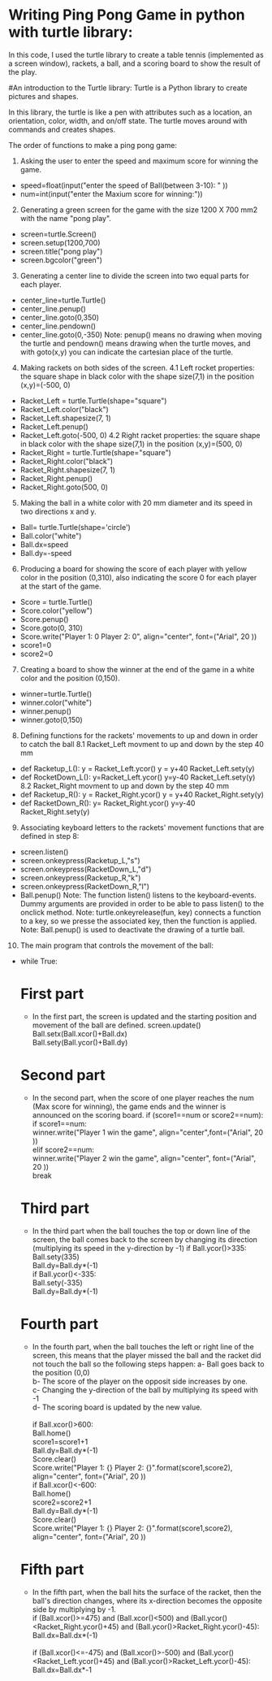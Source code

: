 # Writing Ping Pong Game in python with turtle library:
In this code, I used the turtle library to create a table tennis (implemented as a screen window), rackets, a ball, and a scoring board to show the result of the play.

#An introduction to the Turtle library:
Turtle is a Python library to create pictures and shapes.
<!-- The onscreen pen that you use for drawing is called the turtle, this is what gives the library its name.-->
In this library, the turtle is like a pen with attributes such as a location, an orientation, color, width, and on/off state.
The turtle moves around with commands and creates shapes.
<!--In computer graphics, turtle graphics are vector graphics using a relative cursor upon a Cartesian plane. Turtle graphics is a feature of the Logo programming language. -->
The order of functions to make a ping pong game:
<br />
1. Asking the user to enter the speed and maximum score for winning the game.
* speed=float(input("enter the speed of Ball(between 3-10): " ))
* num=int(input("enter the Maxium score for winning:"))<br />
2. Generating a green screen for the game with the size 1200 X 700 mm2 with the name "pong play".
* screen=turtle.Screen()
* screen.setup(1200,700)
* screen.title("pong play")
* screen.bgcolor("green")<br />
3. Generating a center line to divide the screen into two equal parts for each player.
* center_line=turtle.Turtle()
* center_line.penup()
* center_line.goto(0,350)
* center_line.pendown()
* center_line.goto(0,-350)
Note: penup() means no drawing when moving the turtle and pendown() means drawing when the turtle moves, and with goto(x,y) you can indicate the cartesian place of the turtle. <br />
4. Making rackets on both sides of the screen.
4.1 Left rocket properties: the square shape in black color with the shape size(7,1) in the position (x,y)=(-500, 0)
* Racket_Left = turtle.Turtle(shape="square")
* Racket_Left.color("black")
* Racket_Left.shapesize(7, 1)
* Racket_Left.penup()
* Racket_Left.goto(-500, 0)
4.2 Right racket properties: the square shape in black color with the shape size(7,1) in the position (x,y)=(500, 0)
* Racket_Right = turtle.Turtle(shape="square")
* Racket_Right.color("black")
* Racket_Right.shapesize(7, 1)
* Racket_Right.penup()
* Racket_Right.goto(500, 0)<br />
5. Making the ball in a white color with 20 mm diameter and its speed in two directions x and y.
* Ball= turtle.Turtle(shape='circle')
* Ball.color("white")
* Ball.dx=speed
* Ball.dy=-speed
6. Producing a board for showing the score of each player with yellow color in the position (0,310), also indicating the score 0 for each player at the start of the game.
* Score = turtle.Turtle()
* Score.color("yellow")
* Score.penup()
* Score.goto(0, 310)
* Score.write("Player 1: 0   Player 2: 0", align="center", font=("Arial", 20 ))
* score1=0
* score2=0 <br />
7. Creating a board to show the winner at the end of the game in a white color and the position (0,150).
* winner=turtle.Turtle()
* winner.color("white")
* winner.penup()
* winner.goto(0,150)
8. Defining functions for the rackets' movements to up and down in order to catch the ball
8.1 Racket_Left movment to up and down by the step 40 mm
* def Racketup_L():
    y = Racket_Left.ycor()
    y = y+40
    Racket_Left.sety(y)
* def RocketDown_L():
    y=Racket_Left.ycor()
    y=y-40
    Racket_Left.sety(y)
8.2 Racket_Right movment to up and down by the step 40 mm
* def Racketup_R():
    y = Racket_Right.ycor()
    y = y+40
    Racket_Right.sety(y)
* def RacketDown_R():
    y= Racket_Right.ycor()
    y=y-40
    Racket_Right.sety(y)
9. Associating keyboard letters to the rackets' movement functions that are defined in step 8:
* screen.listen()
* screen.onkeypress(Racketup_L,"s")
* screen.onkeypress(RacketDown_L,"d")
* screen.onkeypress(Racketup_R,"k")
* screen.onkeypress(RacketDown_R,"l")
* Ball.penup()
Note: The function listen() listens to the keyboard-events. Dummy arguments are provided in order to be able to pass listen() to the onclick method.
Note: turtle.onkeyrelease(fun, key) connects a function to a key, so we presse the associated key, then the function is applied.
Note: Ball.penup() is used to deactivate the drawing of a turtle ball.
10. The main program that controls the movement of the ball:
* while True:<br />

    # First part
    * In the first part, the screen is updated and the starting position and movement of the ball are defined.
    screen.update()<br />
    Ball.setx(Ball.xcor()+Ball.dx)<br />
    Ball.sety(Ball.ycor()+Ball.dy)<br />

    # Second part
    * In the second part, when the score of one player reaches the num (Max score for winning), the game ends and the winner is announced on the scoring board.
    if (score1==num or score2==num):<br />
        if score1==num:<br />
            winner.write("Player 1 win the game", align="center",font=("Arial", 20 ))<br />
         elif score2==num:<br />
            winner.write("Player 2 win the game", align="center", font=("Arial", 20 ))<br />
        break<br />
    
    # Third part
    * In the third part when the ball touches the top or down line of the screen,  the ball comes back to the screen by changing its direction (multiplying its speed in the y-direction by -1)
    if Ball.ycor()>335:<br />
        Ball.sety(335)<br />
        Ball.dy=Ball.dy*(-1)<br />
    if Ball.ycor()<-335:<br />
        Ball.sety(-335)<br />
        Ball.dy=Ball.dy*(-1)<br />
        
    # Fourth part
    * In the fourth part, when the ball touches the left or right line of the screen, this means that the player missed the ball and the racket did not touch the ball so the following steps happen:
   a- Ball goes back to the position (0,0)<br />
   b- The score of the player on the opposit side increases by one.<br />
   c- Changing the y-direction of the ball by multiplying its speed with -1 <br />
   d- The scoring board is updated by the new value.<br /><br />
    if Ball.xcor()>600:<br />
        Ball.home()<br />
        score1=score1+1<br />
        Ball.dy=Ball.dy*(-1)<br />
        Score.clear()<br />
        Score.write("Player 1: {}   Player 2: {}".format(score1,score2), align="center", font=("Arial", 20 ))<br />
    if Ball.xcor()<-600:<br />
        Ball.home()<br />
        score2=score2+1<br />
        Ball.dy=Ball.dy*(-1)<br />
        Score.clear()<br />
        Score.write("Player 1: {}   Player 2: {}".format(score1,score2), align="center", font=("Arial", 20 ))<br />
    # Fifth part
    * In the fifth part, when the ball hits the surface of the racket, then the ball's direction changes, where its x-direction becomes the opposite side by multiplying by -1.<br />
    if (Ball.xcor()>=475) and (Ball.xcor()<500) and (Ball.ycor()<Racket_Right.ycor()+45) and (Ball.ycor()>Racket_Right.ycor()-45):<br />
        Ball.dx=Ball.dx*(-1)<br />          
    if (Ball.xcor()<=-475) and (Ball.xcor()>-500) and (Ball.ycor()<Racket_Left.ycor()+45) and (Ball.ycor()>Racket_Left.ycor()-45):<br />
        Ball.dx=Ball.dx*-1<br />
    
   
  
